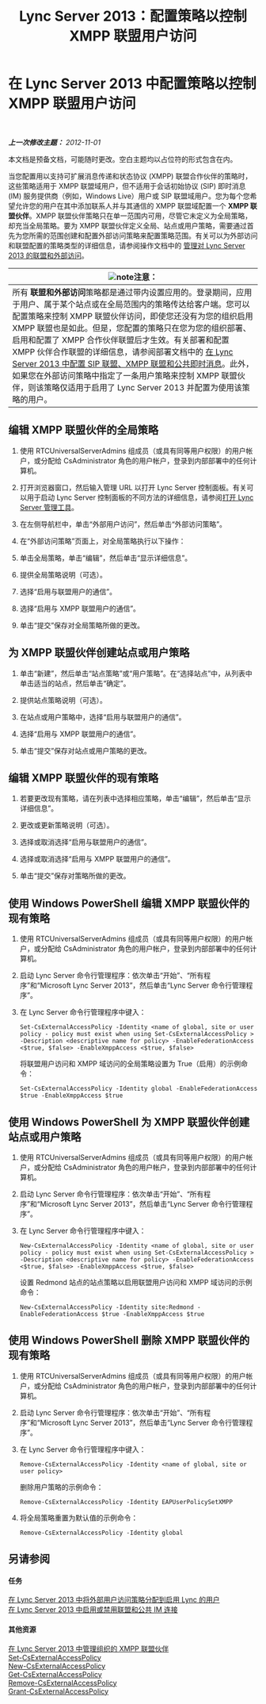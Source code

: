 ﻿---
title: Lync Server 2013：配置策略以控制 XMPP 联盟用户访问
TOCTitle: 配置策略以控制 XMPP 联盟用户访问
ms:assetid: 0fe0ff75-e52a-4e3e-923a-64f6412ac4e4
ms:mtpsurl: https://technet.microsoft.com/zh-cn/library/JJ552446(v=OCS.15)
ms:contentKeyID: 49312019
ms.date: 05/19/2016
mtps_version: v=OCS.15
ms.translationtype: HT
---

# 在 Lync Server 2013 中配置策略以控制 XMPP 联盟用户访问

 

_**上一次修改主题：** 2012-11-01_

本文档是预备文档，可能随时更改。空白主题均以占位符的形式包含在内。

当您配置用以支持可扩展消息传递和状态协议 (XMPP) 联盟合作伙伴的策略时，这些策略适用于 XMPP 联盟域用户，但不适用于会话初始协议 (SIP) 即时消息 (IM) 服务提供商（例如，Windows Live）用户或 SIP 联盟域用户。您为每个您希望允许您的用户在其中添加联系人并与其通信的 XMPP 联盟域配置一个 **XMPP 联盟伙伴**。XMPP 联盟伙伴策略只在单一范围内可用，尽管它未定义为全局策略，却充当全局策略。要为 XMPP 联盟伙伴定义全局、站点或用户策略，需要通过首先为您所需的范围创建和配置外部访问策略来配置策略范围。有关可以为外部访问和联盟配置的策略类型的详细信息，请参阅操作文档中的 [管理对 Lync Server 2013 的联盟和外部访问](lync-server-2013-managing-federation-and-external-access-to-lync-server-2013.md)。

<table>
<thead>
<tr class="header">
<th><img src="images/Dn783119.note(OCS.15).gif" title="note" alt="note" />注意：</th>
</tr>
</thead>
<tbody>
<tr class="odd">
<td>所有 <strong>联盟和外部访问</strong>策略都是通过带内设置应用的。登录期间，应用于用户、属于某个站点或在全局范围内的策略传达给客户端。您可以配置策略来控制 XMPP 联盟伙伴访问，即使您还没有为您的组织启用 XMPP 联盟也是如此。但是，您配置的策略只在您为您的组织部署、启用和配置了 XMPP 合作伙伴联盟后才生效。有关部署和配置 XMPP 伙伴合作联盟的详细信息，请参阅部署文档中的 <a href="lync-server-2013-configuring-sip-federation-xmpp-federation-and-public-instant-messaging.md">在 Lync Server 2013 中配置 SIP 联盟、XMPP 联盟和公共即时消息</a>。此外，如果您在外部访问策略中指定了一条用户策略来控制 XMPP 联盟伙伴，则该策略仅适用于启用了 Lync Server 2013 并配置为使用该策略的用户。</td>
</tr>
</tbody>
</table>


## 编辑 XMPP 联盟伙伴的全局策略

1.  使用 RTCUniversalServerAdmins 组成员（或具有同等用户权限）的用户帐户，或分配给 CsAdministrator 角色的用户帐户，登录到内部部署中的任何计算机。

2.  打开浏览器窗口，然后输入管理 URL 以打开 Lync Server 控制面板。有关可以用于启动 Lync Server 控制面板的不同方法的详细信息，请参阅[打开 Lync Server 管理工具](lync-server-2013-open-lync-server-administrative-tools.md)。

3.  在左侧导航栏中，单击“外部用户访问”，然后单击“外部访问策略”。

4.  在“外部访问策略”页面上，对全局策略执行以下操作：

5.  单击全局策略，单击“编辑”，然后单击“显示详细信息”。

6.  提供全局策略说明（可选）。

7.  选择“启用与联盟用户的通信”。

8.  选择“启用与 XMPP 联盟用户的通信”。

9.  单击“提交”保存对全局策略所做的更改。

## 为 XMPP 联盟伙伴创建站点或用户策略

1.  单击“新建”，然后单击“站点策略”或“用户策略”。在“选择站点”中，从列表中单击适当的站点，然后单击“确定”。

2.  提供站点策略说明（可选）。

3.  在站点或用户策略中，选择“启用与联盟用户的通信”。

4.  选择“启用与 XMPP 联盟用户的通信”。

5.  单击“提交”保存对站点或用户策略的更改。

## 编辑 XMPP 联盟伙伴的现有策略

1.  若要更改现有策略，请在列表中选择相应策略，单击“编辑”，然后单击“显示详细信息”。

2.  更改或更新策略说明（可选）。

3.  选择或取消选择“启用与联盟用户的通信”。

4.  选择或取消选择“启用与 XMPP 联盟用户的通信”。

5.  单击“提交”保存对策略所做的更改。

## 使用 Windows PowerShell 编辑 XMPP 联盟伙伴的现有策略

1.  使用 RTCUniversalServerAdmins 组成员（或具有同等用户权限）的用户帐户，或分配给 CsAdministrator 角色的用户帐户，登录到内部部署中的任何计算机。

2.  启动 Lync Server 命令行管理程序：依次单击“开始”、“所有程序”和“Microsoft Lync Server 2013”，然后单击“Lync Server 命令行管理程序”。

3.  在 Lync Server 命令行管理程序中键入：
    
        Set-CsExternalAccessPolicy -Identity <name of global, site or user policy - policy must exist when using Set-CsExternalAccessPolicy > -Description <descriptive name for policy> -EnableFederationAccess <$true, $false> -EnableXmppAccess <$true, $false>
    
    将联盟用户访问和 XMPP 域访问的全局策略设置为 True（启用）的示例命令：
    
        Set-CsExternalAccessPolicy -Identity global -EnableFederationAccess $true -EnableXmppAccess $true

## 使用 Windows PowerShell 为 XMPP 联盟伙伴创建站点或用户策略

1.  使用 RTCUniversalServerAdmins 组成员（或具有同等用户权限）的用户帐户，或分配给 CsAdministrator 角色的用户帐户，登录到内部部署中的任何计算机。

2.  启动 Lync Server 命令行管理程序：依次单击“开始”、“所有程序”和“Microsoft Lync Server 2013”，然后单击“Lync Server 命令行管理程序”。

3.  在 Lync Server 命令行管理程序中键入：
    
        New-CsExternalAccessPolicy -Identity <name of global, site or user policy - policy must exist when using Set-CsExternalAccessPolicy > -Description <descriptive name for policy> -EnableFederationAccess <$true, $false> -EnableXmppAccess <$true, $false>
    
    设置 Redmond 站点的站点策略以启用联盟用户访问和 XMPP 域访问的示例命令：
    
        New-CsExternalAccessPolicy -Identity site:Redmond -EnableFederationAccess $true -EnableXmppAccess $true

## 使用 Windows PowerShell 删除 XMPP 联盟伙伴的现有策略

1.  使用 RTCUniversalServerAdmins 组成员（或具有同等用户权限）的用户帐户，或分配给 CsAdministrator 角色的用户帐户，登录到内部部署中的任何计算机。

2.  启动 Lync Server 命令行管理程序：依次单击“开始”、“所有程序”和“Microsoft Lync Server 2013”，然后单击“Lync Server 命令行管理程序”。

3.  在 Lync Server 命令行管理程序中键入：
    
        Remove-CsExternalAccessPolicy -Identity <name of global, site or user policy>
    
    删除用户策略的示例命令：
    
        Remove-CsExternalAccessPolicy -Identity EAPUserPolicySetXMPP

4.  将全局策略重置为默认值的示例命令：
    
        Remove-CsExternalAccessPolicy -Identity global

## 另请参阅

#### 任务

[在 Lync Server 2013 中将外部用户访问策略分配到启用 Lync 的用户](lync-server-2013-assign-an-external-user-access-policy-to-a-lync-enabled-user.md)  
[在 Lync Server 2013 中启用或禁用联盟和公共 IM 连接](lync-server-2013-enable-or-disable-federation-and-public-im-connectivity.md)  

#### 其他资源

[在 Lync Server 2013 中管理组织的 XMPP 联盟伙伴](lync-server-2013-manage-xmpp-federated-partners-for-your-organization.md)  
[Set-CsExternalAccessPolicy](https://docs.microsoft.com/en-us/powershell/module/skype/Set-CsExternalAccessPolicy)  
[New-CsExternalAccessPolicy](new-csexternalaccesspolicy.md)  
[Get-CsExternalAccessPolicy](get-csexternalaccesspolicy.md)  
[Remove-CsExternalAccessPolicy](remove-csexternalaccesspolicy.md)  
[Grant-CsExternalAccessPolicy](grant-csexternalaccesspolicy.md)

